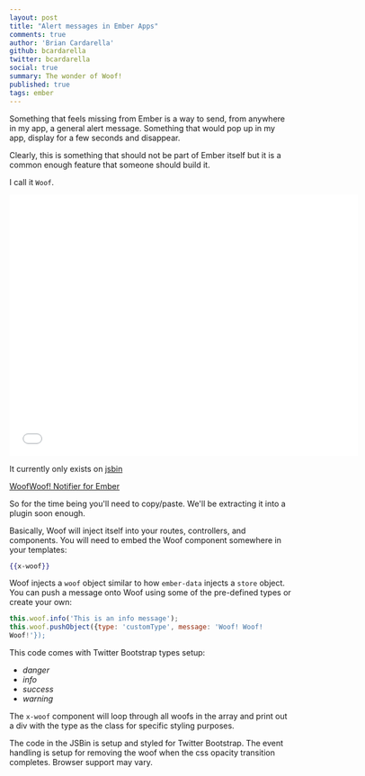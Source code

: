 ```yaml
---
layout: post
title: "Alert messages in Ember Apps"
comments: true
author: 'Brian Cardarella'
github: bcardarella
twitter: bcardarella
social: true
summary: The wonder of Woof!
published: true
tags: ember
---
```


Something that feels missing from Ember is a way to send, from anywhere
in my app, a general alert message. Something that would pop up in my
app, display for a few seconds and disappear.

Clearly, this is something that should not be part of Ember itself but it
is a common enough feature that someone should build it.

I call it `Woof`.

<iframe width="620" height="465"
src="//www.youtube.com/embed/8wfG8ngFvPk" frameborder="0"
allowfullscreen></iframe> 

It currently only exists on [jsbin](http://jsbin.com)

<a class="jsbin-embed"
href="http://jsbin.com/luhoquxi/7/embed?output">WoofWoof! Notifier for
Ember</a><script src="http://static.jsbin.com/js/embed.js"></script>

So for the time being you'll need to copy/paste. We'll be extracting it
into a plugin soon enough.

Basically, Woof will inject itself into your routes, controllers, and
components. You will need to embed the Woof component somewhere in your
templates:

```handlebars
{{x-woof}}
```

Woof injects a `woof` object similar to how `ember-data` injects a
`store` object. You can push a message onto Woof using some of the
pre-defined types or create your own:

```javascript
this.woof.info('This is an info message');
this.woof.pushObject({type: 'customType', message: 'Woof! Woof!
Woof!'});
```

This code comes with Twitter Bootstrap types setup:

* *danger*
* *info*
* *success*
* *warning*

The `x-woof` component will loop through all woofs in the array and
print out a div with the type as the class for specific styling
purposes.

The code in the JSBin is setup and styled for Twitter Bootstrap.
The event handling is setup for removing the woof when the
css opacity transition completes. Browser support may vary.

